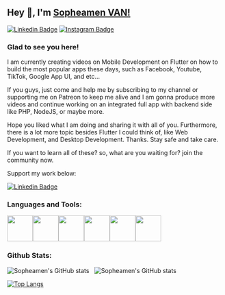## Hey 👋, I'm [Sopheamen VAN!](https://github.com/sopheamen007)

[![Linkedin Badge](https://img.shields.io/badge/-LinkedIn-0e76a8?style=flat-square&logo=Linkedin&logoColor=white)](https://www.linkedin.com/in/sopheamen-van-949639119/)
[![Instagram Badge](https://img.shields.io/badge/-Instagram-e4405f?style=flat-square&logo=Instagram&logoColor=white)](https://www.instagram.com/vansopheamen/)

### Glad to see you here! &nbsp;

I am currently creating videos on Mobile Development on Flutter on how to build the most popular apps these days, such as Facebook, Youtube, TikTok, Google App UI, and etc...

If you guys, just come and help me by subscribing to my channel or supporting me on Patreon to keep me alive and I am gonna produce more videos and continue working on an integrated full app with backend side like PHP, NodeJS, or maybe more. 

Hope you liked what I am doing and sharing it with all of you. Furthermore, there is a lot more topic besides Flutter I could think of, like Web Development, and Desktop Development. Thanks. Stay safe and take care. 

If you want to learn all of these? so, what are you waiting for? join the community now. 

Support my work below: 


[![Linkedin Badge](https://user-images.githubusercontent.com/16510597/198882593-f4f8eda6-3c5a-4145-a8f0-8b111210be5d.png)](https://www.patreon.com/bePatron?u=10530018)

### Languages and Tools:

<p>
  <img src="https://media3.giphy.com/media/ln7z2eWriiQAllfVcn/200w.webp" width="60"><img src="https://i.giphy.com/media/LMt9638dO8dftAjtco/200.webp" width="60"><img src="https://i.giphy.com/media/eNAsjO55tPbgaor7ma/200w.webp" width="60"><img src="https://i.giphy.com/media/VgGthkhUvGgOit7Y9i/200.webp" width="60"><img src="https://i.giphy.com/media/KzJkzjggfGN5Py6nkT/200.webp" width="60"><img src="https://i.giphy.com/media/IdyAQJVN2kVPNUrojM/200.webp" width="60">
 </p>

 
 ### Github Stats:
![Sopheamen's GitHub stats](https://github-readme-stats.vercel.app/api?username=sopheamen007&theme=dark&show_icons=true)&nbsp;&nbsp;
![Sopheamen's GitHub stats](https://github-readme-stats.vercel.app/api/top-langs/?username=sopheamen007&exclude_repo=KNN-Image-Classification&show_icons=true&hide_border=true&layout=compact&langs_count=8)

[![Top Langs](https://github-readme-stats.vercel.app/api/top-langs/?username=sopheamen007&langs_count=8)](https://github.com/anuraghazra/github-readme-stats)
 

  



